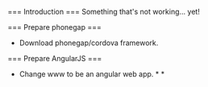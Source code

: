 === Introduction ===
Something that's not working... yet!

=== Prepare phonegap ===

* Download phonegap/cordova framework.

=== Prepare AngularJS ===
* Change www to be an angular web app.
  * 
	*



